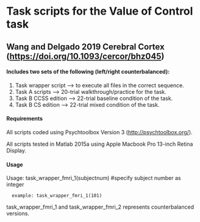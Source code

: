 # Task scripts for the Value of Control task
##  Wang and Delgado 2019 Cerebral Cortex (https://doi.org/10.1093/cercor/bhz045)
#### Includes two sets of the following (left/right counterbalanced): 
 1. Task wrapper script --> to execute all files in the correct sequence. 
 2. Task A scripts --> 20-trial walkthrough/practice for the task. 
 3. Task B CCSS edition --> 22-trial baseline condition of the task.
 4. Task B CS edition --> 22-trial mixed condition of the task. 

#### Requirements 
All scripts coded using Psychtoolbox Version 3 (http://psychtoolbox.org/). 

All scripts tested in Matlab 2015a using Apple Macbook Pro 13-inch Retina Display. 

#### Usage

Usage: task_wrapper_fmri_1(subjectnum) #specify subject number as integer

      example: task_wrapper_fmri_1(101)

task_wrapper_fmri_1 and task_wrapper_fmri_2 represents counterbalanced versions. 
